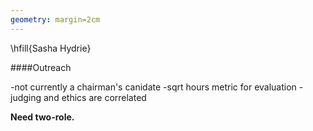 ```yaml
---
geometry: margin=2cm
---
```


\hfill{Sasha Hydrie}

####Outreach

-not currently a chairman's canidate
-sqrt hours metric for evaluation
-judging and ethics are correlated

**Need two-role.**

